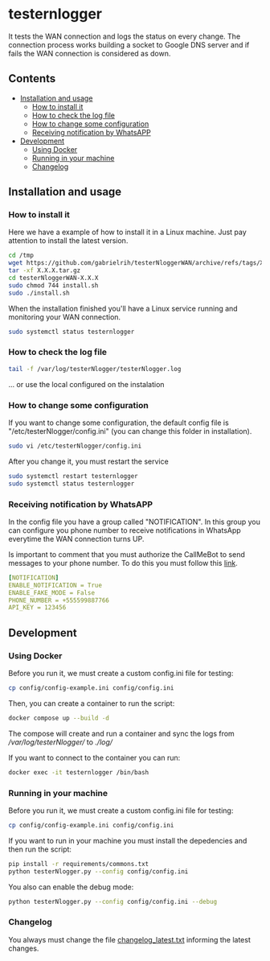 # testernlogger
It tests the WAN connection and logs the status on every change.
The connection process works building a socket to Google DNS server and if fails the WAN connection is considered as down.

## Contents
- [Installation and usage](#installation-and-usage)
    - [How to install it](#how-to-install-it)
    - [How to check the log file](#how-to-check-the-log-file)
    - [How to change some configuration](#how-to-change-some-configuration)
    - [Receiving notification by WhatsAPP](#receiving-notification-by-whatsapp)
- [Development](#development)
    - [Using Docker](#using-docker)
    - [Running in your machine](#runnnig-in-your-machine)
    - [Changelog](#changelog)

## Installation and usage
### How to install it
Here we have a example of how to install it in a Linux machine. Just pay attention to install the latest version.

```sh
cd /tmp
wget https://github.com/gabrielrih/testerNloggerWAN/archive/refs/tags/X.X.X.tar.gz
tar -xf X.X.X.tar.gz
cd testerNloggerWAN-X.X.X
sudo chmod 744 install.sh
sudo ./install.sh
```

When the installation finished you'll have a Linux service running and monitoring your WAN connection.

```sh
sudo systemctl status testernlogger
```


### How to check the log file
```sh
tail -f /var/log/testerNlogger/testerNlogger.log
```

... or use the local configured on the instalation


### How to change some configuration
If you want to change some configuration, the default config file is "/etc/testerNlogger/config.ini" (you can change this folder in installation).

```sh
sudo vi /etc/testerNlogger/config.ini
```

After you change it, you must restart the service

```sh
sudo systemctl restart testernlogger
sudo systemctl status testernlogger
```


### Receiving notification by WhatsAPP
In the config file you have a group called "NOTIFICATION". In this group you can configure you phone number to receive notifications in WhatsApp everytime the WAN connection turns UP.

Is important to comment that you must authorize the CallMeBot to send messages to your phone number. To do this you must follow this [link](https://www.callmebot.com/blog/free-api-whatsapp-messages/).


```yaml
[NOTIFICATION]
ENABLE_NOTIFICATION = True
ENABLE_FAKE_MODE = False
PHONE_NUMBER = +555599887766
API_KEY = 123456
```

## Development
### Using Docker

Before you run it, we must create a custom config.ini file for testing:
```sh
cp config/config-example.ini config/config.ini
```

Then, you can create a container to run the script:

```sh
docker compose up --build -d
```

The compose will create and run a container and sync the logs from _/var/log/testerNlogger/_ to _./log/_

If you want to connect to the container you can run:

```sh
docker exec -it testernlogger /bin/bash
```

### Running in your machine

Before you run it, we must create a custom config.ini file for testing:
```sh
cp config/config-example.ini config/config.ini
```

If you want to run in your machine you must install the depedencies and then run the script:

```sh
pip install -r requirements/commons.txt
python testerNlogger.py --config config/config.ini
```

You also can enable the debug mode:

```sh
python testerNlogger.py --config config/config.ini --debug
```

### Changelog
You always must change the file [changelog_latest.txt](./changelog_latest.txt) informing the latest changes.